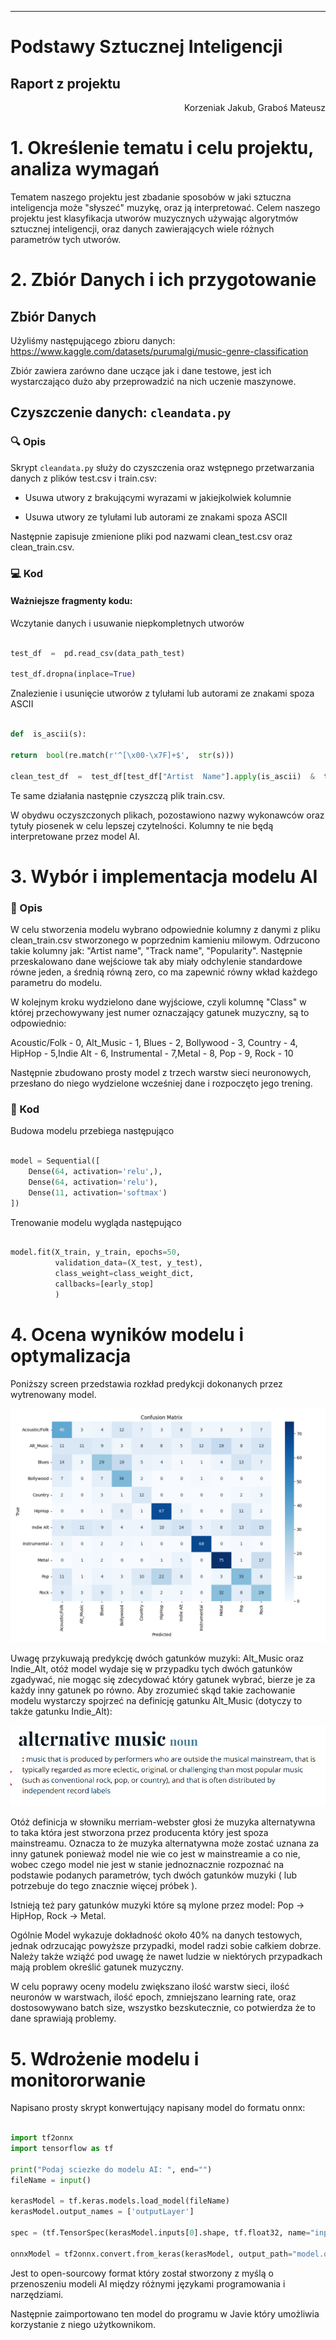 
---

# Podstawy Sztucznej Inteligencji

## Raport z projektu

<p align="right">Korzeniak Jakub, Graboś Mateusz</p>


# 1. Określenie tematu i celu projektu, analiza wymagań

Tematem naszego projektu jest zbadanie sposobów w jaki sztuczna inteligencja może "słyszeć" muzykę, oraz ją interpretować.
 Celem naszego projektu jest klasyfikacja utworów muzycznych używając algorytmów sztucznej inteligencji, oraz danych zawierających wiele różnych parametrów tych utworów.

# 2. Zbiór Danych i ich przygotowanie

  

## Zbiór Danych

  

Użyliśmy  następującego  zbioru  danych:  https://www.kaggle.com/datasets/purumalgi/music-genre-classification

Zbiór zawiera zarówno dane uczące jak i dane testowe, jest ich wystarczająco dużo aby przeprowadzić na nich uczenie maszynowe.
  

## Czyszczenie danych: `cleandata.py`

### 🔍 Opis

Skrypt  `cleandata.py`  służy  do  czyszczenia  oraz  wstępnego  przetwarzania  danych  z  plików  test.csv  i  train.csv:

-  Usuwa  utwory  z  brakującymi  wyrazami  w  jakiejkolwiek  kolumnie

-  Usuwa  utwory  ze  tylułami  lub  autorami  ze  znakami  spoza  ASCII

  

Następnie  zapisuje  zmienione  pliki  pod  nazwami  clean_test.csv  oraz  clean_train.csv.

  

### 💻 Kod

#### Ważniejsze fragmenty kodu:

Wczytanie  danych  i  usuwanie  niepkompletnych  utworów

```python

test_df  =  pd.read_csv(data_path_test)

test_df.dropna(inplace=True)

```

Znalezienie  i  usunięcie  utworów  z  tylułami  lub  autorami  ze  znakami  spoza  ASCII

```python

def  is_ascii(s):

return  bool(re.match(r'^[\x00-\x7F]+$',  str(s)))

clean_test_df  =  test_df[test_df["Artist  Name"].apply(is_ascii)  &  test_df["Track  Name"].apply(is_ascii)]

```

Te  same  działania  następnie  czyszczą  plik  train.csv.

W obydwu oczyszczonych plikach, pozostawiono nazwy wykonawców oraz tytuły piosenek w celu lepszej czytelności. Kolumny te nie będą interpretowane przez model AI.

# 3. Wybór i implementacja modelu AI

### 📖 Opis

W celu stworzenia modelu wybrano odpowiednie kolumny z danymi z pliku clean_train.csv stworzonego w poprzednim kamieniu milowym.
Odrzucono takie kolumny jak: "Artist name", "Track name", "Popularity".
Następnie przeskalowano dane wejściowe tak aby miały odchylenie standardowe równe jeden, a średnią równą zero, co ma zapewnić równy wkład każdego parametru do modelu.

W kolejnym kroku wydzielono dane wyjściowe, czyli kolumnę "Class" w której przechowywany jest numer oznaczający gatunek muzyczny, są to odpowiednio:

Acoustic/Folk - 0, Alt_Music - 1, Blues - 2, Bollywood - 3, Country - 4, HipHop - 5,Indie Alt - 6, Instrumental - 7,Metal - 8, Pop - 9, Rock - 10

Następnie zbudowano prosty model z trzech warstw sieci neuronowych, przesłano do niego wydzielone wcześniej dane i rozpoczęto jego trening.

### 🔣 Kod

Budowa modelu przebiega następująco

```python

model = Sequential([
    Dense(64, activation='relu',),
    Dense(64, activation='relu'),
    Dense(11, activation='softmax')  
])

```

Trenowanie modelu wygląda następująco

```python

model.fit(X_train, y_train, epochs=50,
          validation_data=(X_test, y_test),
          class_weight=class_weight_dict,
          callbacks=[early_stop]
          )

```

# 4. Ocena wyników modelu i optymalizacja

Poniższy screen przedstawia rozkład predykcji dokonanych przez wytrenowany model.

  ![](data/confusion_matrix.png "Confusion Matrix")

Uwagę przykuwają predykcję dwóch gatunków muzyki: Alt_Music oraz Indie_Alt, otóż model wydaje się w przypadku tych dwóch gatunków zgadywać, nie mogąc się zdecydować który gatunek wybrać, bierze je za każdy inny gatunek po równo.
Aby zrozumieć skąd takie zachowanie modelu wystarczy spojrzeć na definicję gatunku Alt_Music (dotyczy to także gatunku Indie_Alt):

  ![](data/alt_music.png "Alt music : https://www.merriam-webster.com/dictionary/alternative%20music")

Otóż definicja w słowniku merriam-webster głosi że muzyka alternatywna to taka która jest stworzona przez producenta który jest spoza mainstreamu.
Oznacza to że muzyka alternatywna może zostać uznana za inny gatunek ponieważ model nie wie co jest w mainstreamie a co nie, wobec czego model nie jest w stanie jednoznacznie rozpoznać na podstawie podanych parametrów, tych dwóch gatunków muzyki ( lub potrzebuje do tego znacznie więcej próbek ).

Istnieją też pary gatunków muzyki które są mylone przez model: Pop -> HipHop, Rock -> Metal.

Ogólnie Model wykazuje dokładność około 40% na danych testowych, jednak odrzucając powyższe przypadki, model radzi sobie całkiem dobrze.
Należy także wziąźć pod uwagę że nawet ludzie w niektórych przypadkach mają problem określić gatunek muzyczny.

W celu poprawy oceny modelu zwiększano ilość warstw sieci, ilość neuronów w warstwach, ilość epoch, zmniejszano learning rate, oraz dostosowywano batch size, wszystko bezskutecznie, co potwierdza że to dane sprawiają problemy.

# 5. Wdrożenie modelu i monitororwanie

Napisano prosty skrypt konwertujący napisany model do formatu onnx:

```python

import tf2onnx
import tensorflow as tf

print("Podaj sciezke do modelu AI: ", end="")
fileName = input()

kerasModel = tf.keras.models.load_model(fileName)
kerasModel.output_names = ['outputLayer']

spec = (tf.TensorSpec(kerasModel.inputs[0].shape, tf.float32, name="input"),)

onnxModel = tf2onnx.convert.from_keras(kerasModel, output_path="model.onnx", input_signature=spec)

```

Jest to open-sourcowy format który został stworzony z myślą o przenoszeniu modeli AI między różnymi językami programowania i narzędziami.

Następnie zaimportowano ten model do programu w Javie który umożliwia korzystanie z niego użytkownikom.